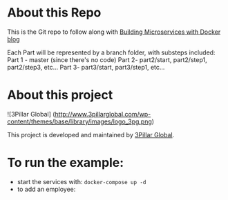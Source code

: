 # About this Repo

This is the Git repo to follow along with [Building Microservices with Docker blog](http://www.3pillarglobal.com/insights/building-microservice-architecture-spring-boot-docker-part-iv)

Each Part will be represented by a branch folder, with substeps included:
Part 1 - master (since there's no code)
Part 2- part2/start, part2/step1, part2/step3, etc...
Part 3- part3/start, part3/step1, etc...
 
# About this project

![3Pillar Global] (http://www.3pillarglobal.com/wp-content/themes/base/library/images/logo_3pg.png) 

This project is developed and maintained by [3Pillar Global](http://www.3pillarglobal.com/).

# To run the example:
* start the services with:
  `docker-compose up -d`
* to add an employee:
